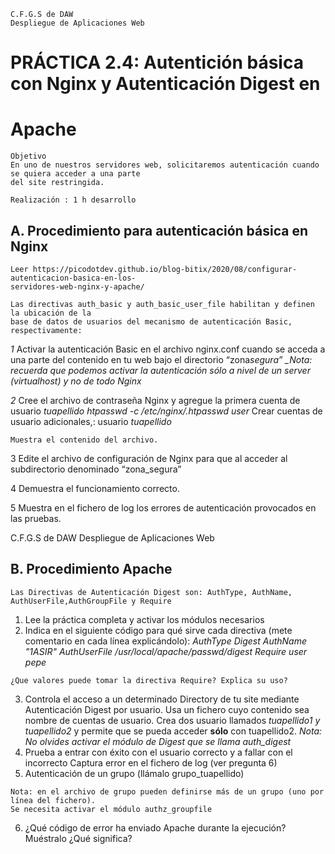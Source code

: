 ```
C.F.G.S de DAW
Despliegue de Aplicaciones Web
```

# PRÁCTICA 2.4: Autentición básica con Nginx y Autenticación Digest en

# Apache

```
Objetivo
En uno de nuestros servidores web, solicitaremos autenticación cuando se quiera acceder a una parte
del site restringida.
```

```
Realización : 1 h desarrollo
```

## A. Procedimiento para autenticación básica en Nginx

```
Leer https://picodotdev.github.io/blog-bitix/2020/08/configurar-autenticacion-basica-en-los-
servidores-web-nginx-y-apache/
```

```
Las directivas auth_basic y auth_basic_user_file habilitan y definen la ubicación de la
base de datos de usuarios del mecanismo de autenticación Basic, respectivamente:
```

_1_ Activar la autenticación Basic en el archivo nginx.conf cuando se acceda a una parte del contenido en tu web bajo el directorio “zona*segura”
\_Nota: recuerda que podemos activar la autenticación sólo a nivel de un server (virtualhost) y no de todo Nginx*

_2_ Cree el archivo de contraseña Nginx y agregue la primera cuenta de usuario _tuapellido htpasswd -c /etc/nginx/.htpasswd user_ Crear cuentas de usuario adicionales,: usuario _tuapellido_

```
Muestra el contenido del archivo.
```

3 Edite el archivo de configuración de Nginx para que al acceder al subdirectorio denominado “zona_segura”

4 Demuestra el funcionamiento correcto.

5 Muestra en el fichero de log los errores de autenticación provocados en las pruebas.

C.F.G.S de DAW
Despliegue de Aplicaciones Web

## B. Procedimiento Apache

```
Las Directivas de Autenticación Digest son: AuthType, AuthName, AuthUserFile,AuthGroupFile y Require
```

1. Lee la práctica completa y activar los módulos necesarios
2. Indica en el siguiente código para qué sirve cada directiva (mete comentario en cada línea
   explicándolo): _AuthType Digest AuthName "1ASIR" AuthUserFile /usr/local/apache/passwd/digest Require user pepe_

```
¿Que valores puede tomar la directiva Require? Explica su uso?
```

3. Controla el acceso a un determinado Directory de tu site mediante Autenticación Digest por usuario.
    Usa un fichero cuyo contenido sea nombre de cuentas de usuario. Crea dos usuario llamados _tuapellido1 y tuapellido2_ y permite que se pueda acceder **sólo** con tuapellido2.
   _Nota: No olvides activar el módulo de Digest que se llama auth_digest_
4. Prueba a entrar con éxito con el usuario correcto y a fallar con el incorrecto Captura error en el fichero de log (ver pregunta 6)
5. Autenticación de un grupo (llámalo grupo_tuapellido)

```
Nota: en el archivo de grupo pueden definirse más de un grupo (uno por línea del fichero).
Se necesita activar el módulo authz_groupfile
```

6. ¿Qué código de error ha enviado Apache durante la ejecución? Muéstralo ¿Qué significa?
